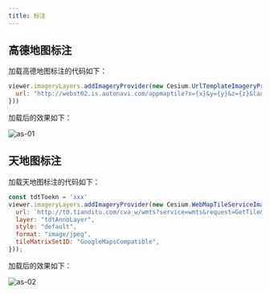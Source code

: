 ```yaml
---
title: 标注
---
```


## 高德地图标注

加载高德地图标注的代码如下：

```javascript
viewer.imageryLayers.addImageryProvider(new Cesium.UrlTemplateImageryProvider({
  url: "http://webst02.is.autonavi.com/appmaptile?x={x}&y={y}&z={z}&lang=zh_cn&size=1&scale=1&style=8",
}))
```

加载后的效果如下：

![as-01](/cesium-docs/assets/img/guide/as-01.png)

## 天地图标注

加载天地图标注的代码如下：

```javascript
const tdtToekn = 'xxx'
viewer.imageryLayers.addImageryProvider(new Cesium.WebMapTileServiceImageryProvider({
  url: `http://t0.tianditu.com/cva_w/wmts?service=wmts&request=GetTile&version=1.0.0&LAYER=cva&tileMatrixSet=w&TileMatrix={TileMatrix}&TileRow={TileRow}&TileCol={TileCol}&style=default&format=tiles&tk=${tdtToekn}`,
  layer: "tdtAnnoLayer",
  style: "default",
  format: "image/jpeg",
  tileMatrixSetID: "GoogleMapsCompatible",
}));
```

加载后的效果如下：

![as-02](/cesium-docs/assets/img/guide/as-02.png)